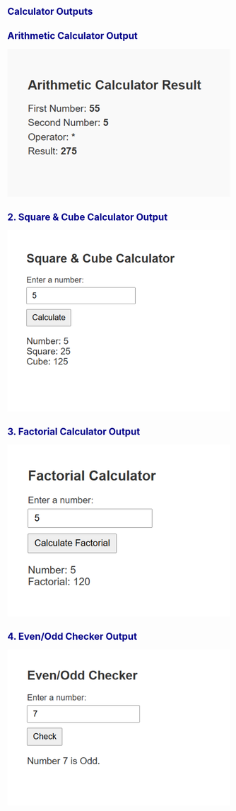 
<h2 style="color: darkblue;">Calculator Outputs</h2>

<h2 style="color: darkblue;">Arithmetic Calculator Output  </h2>
 
![Arithmetic Calculator](que1.png)

<h2 style="color: darkblue;">2. Square & Cube Calculator Output    </h2>

![Square & Cube Calculator](que2.png)

<h2 style="color: darkblue;">3. Factorial Calculator Output    </h2>

![Factorial Calculator](que3.png)

 
<h2 style="color: darkblue;">4. Even/Odd Checker Output    </h2>

![Even/Odd Checker](que4.png)
